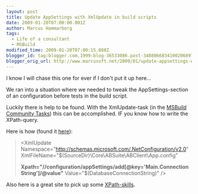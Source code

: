```yaml
---
layout: post
title: Update AppSettings with XmlUpdate in build scripts
date: 2009-01-20T07:00:00.001Z
author: Marcus Hammarberg
tags:
  - Life of a consultant
  - MSBuild
modified_time: 2009-01-20T07:00:15.088Z
blogger_id: tag:blogger.com,1999:blog-36533086.post-3488066834100206897
blogger_orig_url: http://www.marcusoft.net/2009/01/update-appsettings-with-xmlupdate-in.html
---
```



I know I will chase this one for ever if I don't put it up here...

We ran into a situation where we needed to tweak the AppSettings-section
of an configuration before tests in the build script.

Luckily there is help to be found. With the XmlUpdate-task (in the
<a href="http://msbuildtasks.tigris.org/" target="_blank">MSBuild
Community Tasks</a>) this can be accomplished. IF you know how to write
the XPath-query.

Here is how (found it <a
href="http://geekswithblogs.net/paulwhitblog/archive/2006/04/11/74844.aspx"
target="_blank">here</a>):

> \<XmlUpdate
> Namespace="<http://schemas.microsoft.com/.NetConfiguration/v2.0>"
> XmlFileName="$(SourceDir)\Core\ABSuite\ABClient\App.config"
>
> **Xpath="//configuration/appSettings/add\[@key='Main.ConnectionString'\]/@value"**
> Value="$(DatabaseConnectionString)"
> /\>

Also here is a great site to pick up some
<a href="http://www.zvon.org/xxl/XPathTutorial/Output/examples.html"
target="_blank">XPath-skills</a>.
